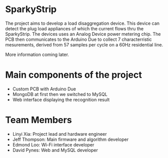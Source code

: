 # SparkyStrip
The project aims to develop a load disaggregation device. This device can detect the plug load appliances of which the current flows thru the SparkyStrip. The devices uses an Analog Device power metering chip. The PCB then communicates to the Arduino Due to collect 7 characterristic mesurements, derived from 57 samples per cycle on a 60Hz residential line. 

More information coming later. 

# Main components of the project
- Custom PCB with Arduino Due
- MongoDB at first then we switched to MySQL
- Web interface displaying the recognition result

# Team Members
- Linyi Xia: Project lead and hardware engineer
- Jeff Thompson: Main firmware and algorithm developer
- Edmond Loo: Wi-Fi interface developer
- David Pynes: Web and MySQL developer 
